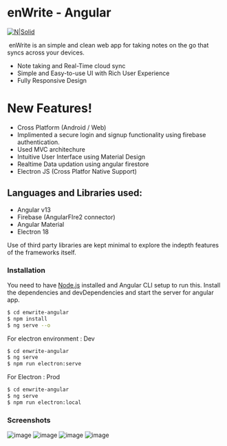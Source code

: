 # enWrite - Angular

[![N|Solid](https://res.cloudinary.com/srvraj311/image/upload/v1626325102/Main_2_hu5xxl.png)](https://srvraj311.github.io)

[![]()]()
enWrite is an simple and clean web app for taking notes on the go that syncs across your devices.

- Note taking and Real-Time cloud sync
- Simple and Easy-to-use UI with Rich User Experience
- Fully Responsive Design

# New Features!

- Cross Platform (Android / Web)
- Implimented a secure login and signup functionality using firebase authentication.
- Used MVC architechure
- Intuitive User Interface using Material Design
- Realtime Data updation using angular firestore
- Electron JS (Cross Platfor Native Support)


## Languages and Libraries used:

- Angular v13
- Firebase (AngularFIre2 connector)
- Angular Material
- Electron 18

Use of third party libraries are kept minimal to explore the indepth features of the frameworks itself.

### Installation

You need to have [Node.js](https://nodejs.org/) installed and Angular CLI setup to run this.
Install the dependencies and devDependencies and start the server for angular app.

```sh
$ cd enwrite-angular
$ npm install
$ ng serve --o
```
For electron environment : Dev

```sh
$ cd enwrite-angular
$ ng serve
$ npm run electron:serve
```
For Electron : Prod

```sh
$ cd enwrite-angular
$ ng serve
$ npm run electron:local
```

### Screenshots

![image](https://res.cloudinary.com/srvraj311/image/upload/v1651576417/Screenshot_2022-05-03_at_4.41.12_PM_t4lf8o.png)
![image](https://res.cloudinary.com/srvraj311/image/upload/v1651576414/Screenshot_2022-05-03_at_4.41.21_PM_jge05k.png)
![image](https://res.cloudinary.com/srvraj311/image/upload/v1651576416/Screenshot_2022-05-03_at_4.30.06_PM_lsb3oh.png)
![image](https://res.cloudinary.com/srvraj311/image/upload/v1651576406/Screenshot_2022-05-03_at_4.42.00_PM_vx2op9.png)
